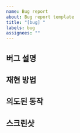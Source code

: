 ```yaml
---
name: Bug report
about: Bug report template
title: "[bug] "
labels: bug
assignees: ""
---
```


## 버그 설명

## 재현 방법

## 의도된 동작

## 스크린샷
